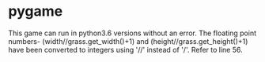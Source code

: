 # pygame

This game can run in python3.6 versions without an error. The floating point numbers- 
(width//grass.get_width()+1) and (height//grass.get_height()+1) have been converted to integers using '//' instead of '/'. Refer to line 56.
